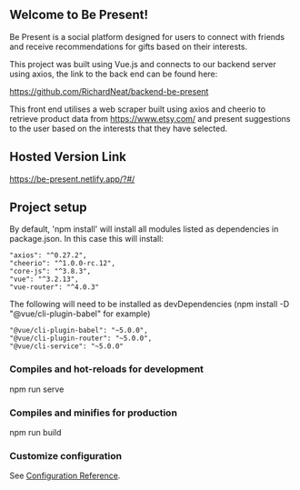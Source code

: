 ## Welcome to Be Present!

Be Present is a social platform designed for users to connect with friends and receive recommendations for gifts based on their interests.

This project was built using Vue.js and connects to our backend server using axios, the link to the back end can be found here:

https://github.com/RichardNeat/backend-be-present

This front end utilises a web scraper built using axios and cheerio to retrieve product data from https://www.etsy.com/ and present suggestions to the user based on the interests that they have selected.

## Hosted Version Link

https://be-present.netlify.app/?#/

## Project setup

By default, 'npm install' will install all modules listed as dependencies in package.json. In this case this will install:

    "axios": "^0.27.2",
    "cheerio": "^1.0.0-rc.12",
    "core-js": "^3.8.3",
    "vue": "^3.2.13",
    "vue-router": "^4.0.3"

The following will need to be installed as devDependencies (npm install -D "@vue/cli-plugin-babel" for example)

    "@vue/cli-plugin-babel": "~5.0.0",
    "@vue/cli-plugin-router": "~5.0.0",
    "@vue/cli-service": "~5.0.0"

### Compiles and hot-reloads for development

npm run serve

### Compiles and minifies for production

npm run build

### Customize configuration

See [Configuration Reference](https://cli.vuejs.org/config/).

